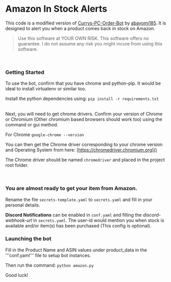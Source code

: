 # Amazon In Stock Alerts
This code is a modified version of [Currys-PC-Order-Bot](https://github.com/abayomi185/currys-pc-order-bot) by [abayomi185](https://github.com/abayomi185). It is designed to alert you when a product comes back in stock on Amazon.
<br>
> Use this software at YOUR OWN RISK. This software offers no guarantee. I do not assume any risk you might incure from using this software.

<br/>

### Getting Started

To use the bot, confirm that you have chrome and python-pip. It would be ideal to install virtualenv or similar too.

Install the python dependencies using:
```pip install -r requirements.txt```

<br/>
Next, you will need to get chrome drivers. Confirm your version of Chrome or Chromium (Other chromium based browsers should work too) using the command or gui method.

For Chrome
```google-chrome --version```

You can then get the Chrome driver corresponding to your chrome version and Operating System from here: [https://chromedriver.chromium.org]()

The Chrome driver should be named ```chromedriver``` and placed in the project root folder.

<br/>

### You are almost ready to get your item from Amazon.

Rename the file ```secrets-template.yaml``` to ```secrets.yaml``` and fill in your personal details.

**Discord Notifications** can be enabled in ```conf.yaml``` and filling the *discord-webhook-url* in ```secrets.yaml```. The user-id would mention you when stock is available and/or item(s) has been purchased (This config is optional).

### Launching the bot

Fill in the Product Name and ASIN values under product_data in the '''conf.yaml''' file to setup bot instances.

Then run the command:
```python amazon.py```

Good luck!


